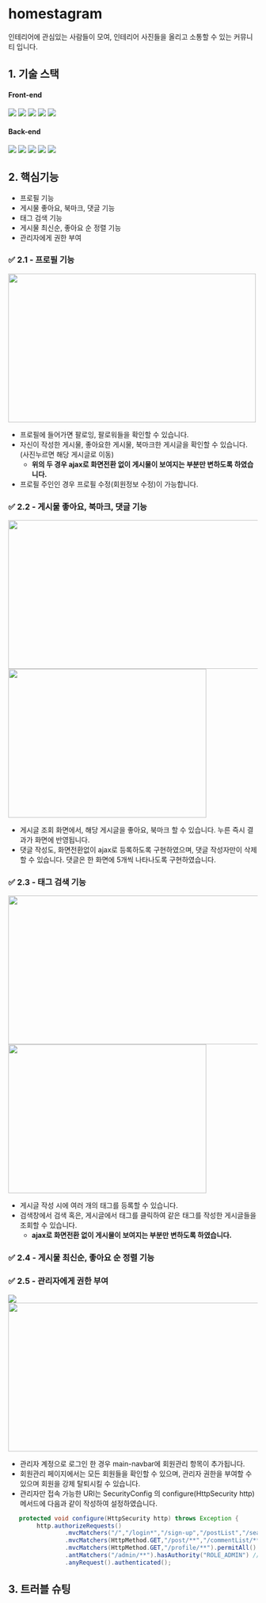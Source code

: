 # homestagram
인테리어에 관심있는 사람들이 모여, 인테리어 사진들을 올리고 소통할 수 있는 커뮤니티 입니다.

## 1. 기술 스택
#### Front-end
<img src="https://img.shields.io/badge/Bootstrap-7952B3?style=flat-square&logo=Bootstrap&logoColor=white"/> <img src="https://img.shields.io/badge/HTML5-E34F26?style=flat-square&logo=HTML5&logoColor=white"/> <img src="https://img.shields.io/badge/CSS3-1572B6?style=flat-square&logo=CSS3&logoColor=white"/> <img src="https://img.shields.io/badge/Javascript-F7DF1E?style=flat-square&logo=Javascript&logoColor=white"/> <img src="https://img.shields.io/badge/Jquery-0769AD?style=flat-square&logo=Jquery&logoColor=white"/>
#### Back-end
<img src="https://img.shields.io/badge/JAVA-007396?style=flat-square&logo=JAVA&logoColor=white"/> <img src="https://img.shields.io/badge/Spring Boot-6DB33F?style=flat-square&logo=Spring Boot&logoColor=white"/> <img src="https://img.shields.io/badge/Spring Security-6DB33F?style=flat-square&logo=Spring Security&logoColor=white"/> <img src="https://img.shields.io/badge/Spring Data JPA-6DB33F?style=flat-square&logo=Spring&logoColor=white"/> <img src="https://img.shields.io/badge/PostgreSQL-4169E1?style=flat-square&logo=PostgreSQL=white"/>

## 2. 핵심기능
- 프로필 기능
- 게시물 좋아요, 북마크, 댓글 기능
- 태그 검색 기능
- 게시물 최신순, 좋아요 순 정렬 기능
- 관리자에게 권한 부여

### ✅ 2.1 - 프로필 기능
<img src="https://user-images.githubusercontent.com/73224388/161745220-a3c8e48b-ee7f-41e7-8025-b454c7391858.gif" width="500" height="300">

- 프로필에 들어가면 팔로잉, 팔로워들을 확인할 수 있습니다.
- 자신이 작성한 게시물, 좋아요한 게시물, 북마크한 게시글을 확인할 수 있습니다. (사진누르면 해당 게시글로 이동)
  - **위의 두 경우 ajax로 화면전환 없이 게시물이 보여지는 부분만 변하도록 하였습니다.**
- 프로필 주인인 경우 프로필 수정(회원정보 수정)이 가능합니다.

### ✅ 2.2 - 게시물 좋아요, 북마크, 댓글 기능
<img src="https://user-images.githubusercontent.com/73224388/161750626-5f30fcb1-dc50-47f8-b204-cefdbe648bd3.gif" width="600" height="300"> <img src="https://user-images.githubusercontent.com/73224388/161751016-043433f2-ec8d-4c97-813d-53176e6b593b.gif" width="400" height="300">

- 게시글 조회 화면에서, 해당 게시글을 좋아요, 북마크 할 수 있습니다. 누른 즉시 결과가 화면에 반영됩니다. 
- 댓글 작성도, 화면전환없이 ajax로 등록하도록 구현하였으며, 댓글 작성자만이 삭제할 수 있습니다. 댓글은 한 화면에 5개씩 나타나도록 구현하였습니다.


### ✅ 2.3 - 태그 검색 기능 
<img src="https://user-images.githubusercontent.com/73224388/161753594-357791c2-cbdb-4442-a754-10923ab660ed.gif" width="600" height="300" > <img src="https://user-images.githubusercontent.com/73224388/161754434-7348dca7-bca4-4808-9666-12c412e7b647.gif" width="400" height="300">

- 게시글 작성 시에 여러 개의 태그를 등록할 수 있습니다. 
- 검색창에서 검색 혹은, 게시글에서 태그를 클릭하여 같은 태그를 작성한 게시글들을 조회할 수 있습니다.
  - **ajax로 화면전환 없이 게시물이 보여지는 부분만 변하도록 하였습니다.**

### ✅ 2.4 - 게시물 최신순, 좋아요 순 정렬 기능

### ✅ 2.5 - 관리자에게 권한 부여
<img src="https://user-images.githubusercontent.com/73224388/161756120-091cb1e6-af0f-4a96-98cf-1c6e3280c7eb.png"> 
<img src="https://user-images.githubusercontent.com/73224388/161755905-f7214629-cb77-458c-a486-d1c96a64223d.png" width="700" height="300">

- 관리자 계정으로 로그인 한 경우 main-navbar에 회원관리 항목이 추가됩니다.
- 회원관리 페이지에서는 모든 회원들을 확인할 수 있으며, 관리자 권한을 부여할 수 있으며 회원을 강제 탈퇴시킬 수 있습니다.
- 관리자만 접속 가능한 URI는 SecurityConfig 의 configure(HttpSecurity http) 메서드에 다음과 같이 작성하여 설정하였습니다.
```java 
   protected void configure(HttpSecurity http) throws Exception {
        http.authorizeRequests()
                .mvcMatchers("/","/login*","/sign-up","/postList","/searchTag","/searchTag/orderBy","/find-password").permitAll()
                .mvcMatchers(HttpMethod.GET,"/post/**","/commentList/**","/followerList/**","/followList/**").permitAll()
                .mvcMatchers(HttpMethod.GET,"/profile/**").permitAll()
                .antMatchers("/admin/**").hasAuthority("ROLE_ADMIN") //관리자만 접속가능한 페이지
                .anyRequest().authenticated();
```

## 3. 트러블 슈팅
